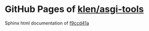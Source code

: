 GitHub Pages of [klen/asgi-tools](https://github.com/klen/asgi-tools.git)
===
Sphinx html documentation of [f9ccd41a](https://github.com/klen/asgi-tools/tree/f9ccd41a58347eb8c04bef5bdfd4b8e6e706e056)
